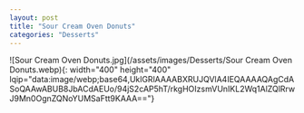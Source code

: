 ```yaml
---
layout: post
title: "Sour Cream Oven Donuts"
categories: "Desserts"
---
```

![Sour Cream Oven Donuts.jpg](/assets/images/Desserts/Sour Cream Oven Donuts.webp){: width="400" height="400" lqip="data:image/webp;base64,UklGRlAAAABXRUJQVlA4IEQAAAAQAgCdASoQAAwABUB8JbACdAEUo/94jS2cAP5hT/rkgHOIzsmVUnIKL2Wq1AlZQlRrwJ9Mn0OgnZQNoYUMSaFtt9KAAA=="}

